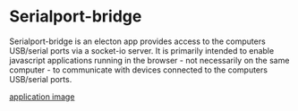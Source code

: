 # Serialport-bridge

Serialport-bridge is an electon app provides access to the computers USB/serial
ports via a socket-io server. It is primarily intended to enable  javascript
applications running in the browser - not necessarily on the same computer - to
communicate with devices connected to the computers USB/serial ports.  

[application image](/images/serialport-bridge_linux.png)


